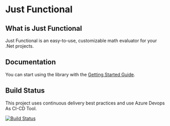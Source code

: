 # Just Functional

## What is Just Functional 
Just Functional is an easy-to-use, customizable math evaluator for your .Net projects.

## Documentation
You can start using the library with the [Getting Started Guide](https://dominioncfg.github.io/just-functional-read-the-docs/).

## Build Status
This project uses continuous delivery best practices and use Azure Devops As CI-CD Tool.

[![Build Status](https://dev.azure.com/SimpleSolutionsSoft/JustFunctional/_apis/build/status/Just%20Functional%20-%20GitHub?branchName=main)](https://dev.azure.com/SimpleSolutionsSoft/JustFunctional/_build/latest?definitionId=5&branchName=main)

